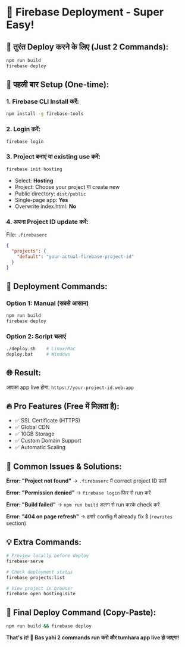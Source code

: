 # 🚀 Firebase Deployment - Super Easy!

## 🎯 तुरंत Deploy करने के लिए (Just 2 Commands):

```bash
npm run build
firebase deploy
```

## 🔧 पहली बार Setup (One-time):

### 1. Firebase CLI Install करें:
```bash
npm install -g firebase-tools
```

### 2. Login करें:
```bash
firebase login
```

### 3. Project बनाएं या existing use करें:
```bash
firebase init hosting
```
- Select: **Hosting**
- Project: Choose your project या create new
- Public directory: `dist/public` 
- Single-page app: **Yes**
- Overwrite index.html: **No**

### 4. अपना Project ID update करें:
File: `.firebaserc`
```json
{
  "projects": {
    "default": "your-actual-firebase-project-id"
  }
}
```

## 🎉 Deployment Commands:

### Option 1: Manual (सबसे आसान)
```bash
npm run build
firebase deploy
```

### Option 2: Script चलाएं
```bash
./deploy.sh    # Linux/Mac
deploy.bat     # Windows
```

## 🌐 Result:
आपका app live होगा: `https://your-project-id.web.app`

## 🔥 Pro Features (Free में मिलता है):
- ✅ SSL Certificate (HTTPS)
- ✅ Global CDN
- ✅ 10GB Storage
- ✅ Custom Domain Support
- ✅ Automatic Scaling

## 🚨 Common Issues & Solutions:

**Error: "Project not found"**
→ `.firebaserc` में correct project ID डालें

**Error: "Permission denied"**
→ `firebase login` फिर से run करें

**Error: "Build failed"**
→ `npm run build` अलग से run करके check करें

**Error: "404 on page refresh"**
→ हमारे config में already fix है (`rewrites` section)

## 💡 Extra Commands:

```bash
# Preview locally before deploy
firebase serve

# Check deployment status
firebase projects:list

# View project in browser
firebase open hosting:site
```

## 🎯 Final Deploy Command (Copy-Paste):
```bash
npm run build && firebase deploy
```

**That's it! 🎉 Bas yahi 2 commands run करो और tumhara app live हो जाएगा!**